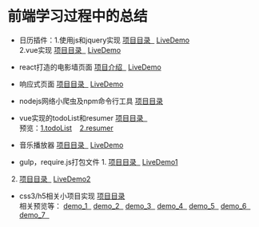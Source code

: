 # 前端学习过程中的总结

* 日历插件：1.使用js和jquery实现 <a href="https://github.com/huglulu/project/tree/master/plugins/datepick" target="_blank">项目目录 &nbsp;</a> <a href="https://github.com/huglulu/project/plugins/datepick/datepick.html" target="_blank">LiveDemo</a>    <br>
			2.vue实现    <a href="https://github.com/huglulu/vue_item/tree/master/vue-datepick" target="_blank">项目目录 &nbsp;</a> <a href="https://huglulu.github.io/vue_item/vue-datepick/" target="_blank">LiveDemo</a>   

* react打造的电影墙页面      <a href="#" target="_blank">项目介绍 &nbsp;</a>  <a href="http://win5do.cc/photowall" target="_blank">LiveDemo</a>  

* 响应式页面        <a href="https://github.com/huglulu/project/tree/master/htmls/bootstrap/cube" target="_blank">项目目录 &nbsp;</a> <a href="http://hugliu.com/cube/index.html" target="_blank">LiveDemo</a> 

* nodejs网络小爬虫及npm命令行工具  <a href="https://github.com/huglulu/node_learn" target="_blank">项目目录</a>

* vue实现的todoList和resumer <a href="https://github.com/huglulu/vue_item" target="_blank">项目目录 &nbsp;</a> <br> 
预览：[1.todoList](https://huglulu.github.io/vue_item/todoList/) &nbsp;&nbsp; [2.resumer](https://huglulu.github.io/vue_item/resumer/dist/#/)

* 音乐播放器    <a href="https://github.com/huglulu/project/tree/master/plugins/my-Music" target="_blank">项目目录 &nbsp;</a> <a href="http://hugliu.com/my-Music/index.html#" target="_blank">LiveDemo</a> 

* gulp，require.js打包文件  1. <a href="https://github.com/huglulu/project/tree/master/tools/gulp/demo1" target="_blank">项目目录 &nbsp;</a> <a href="https://huglulu.github.io/project/tools/gulp/demo1/#" target="_blank">LiveDemo1</a>  <br>
2. <a href="https://github.com/huglulu/project/tree/master/htmls/mocksites" target="_blank">项目目录 &nbsp;</a> <a href="http://hugliu.com/mocksites/index.html" target="_blank">LiveDemo2</a> 

* css3/h5相关小项目实现    <a href="https://github.com/huglulu/project/tree/master/specialEffects/CSS3" target="_blank">项目目录</a> <br>
<span>相关预览等：</span> <a href="https://huglulu.github.io/project/specialEffects/CSS3/demo/3d%E6%97%8B%E8%BD%AC/3d.html" target="_blank">demo_1 &nbsp;</a> 
<a href="https://huglulu.github.io/project/specialEffects/CSS3/demo/css3%E7%85%A7%E7%89%87%E5%A2%99/picture.html" target="_blank">demo_2 &nbsp;</a> 
<a href="https://huglulu.github.io/project/specialEffects/CSS3/demo/%E5%9B%BE%E6%96%87%E8%BD%AC%E6%8D%A2/imageDemo.html" target="_blank">demo_3 &nbsp;</a> 
<a href="https://huglulu.github.io/project/specialEffects/CSS3/cookie.html" target="_blank">demo_4 &nbsp;</a> 
<a href="https://huglulu.github.io/project/specialEffects/CSS3/rotate.html" target="_blank">demo_5 &nbsp;</a> 
<a href="https://huglulu.github.io/project/specialEffects/CSS3/css_drag.html" target="_blank">demo_6 &nbsp;</a> 
<a href="https://huglulu.github.io/project/specialEffects/fullpage/fullpage.html" target="_blank">demo_7 &nbsp;</a> 




